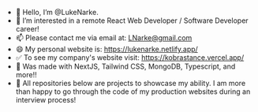 - 👋 Hello, I’m @LukeNarke.
- 👀 I’m interested in a remote React Web Developer / Software Developer career!
- 📫 Please contact me via email at: LNarke@gmail.com 
- 😄 My personal website is: https://lukenarke.netlify.app/ 
- ✅ To see my company's website visit: https://kobrastance.vercel.app/
- 🔼 Was made with NextJS, Tailwind CSS, MongoDB, Typescript, and more!! 
- 🔻 All repositories below are projects to showcase my ability. I am more than happy to go through the code of my production websites during an interview process! 


<!---
LukeNarke/LukeNarke is a ✨ special ✨ repository because its `README.md` (this file) appears on your GitHub profile.
You can click the Preview link to take a look at your changes.
--->
